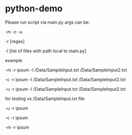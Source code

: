 # python-demo

Please run script via main.py args can be:

-m
-c
-u

-r [regex]

-l [list of files with path local to main.py]

example

-m -r ipsum -l /Data/SampleInput.txt /Data/SampleInput2.txt

-c -r ipsum -l /Data/SampleInput.txt /Data/SampleInput2.txt

-u -r ipsum -l /Data/SampleInput.txt /Data/SampleInput2.txt

for testing vs /Data/SampleInput.txt file

-u -r ipsum

-c -r ipsum

-m -r ipsum
